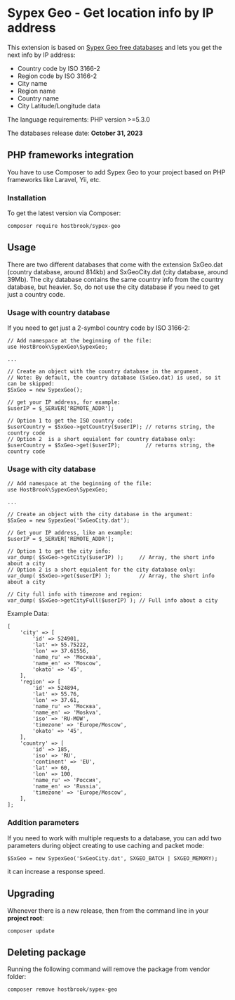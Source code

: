 # Sypex Geo - Get location info by IP address

This extension is based on [Sypex Geo free databases](https://sypexgeo.net/) and lets you get the next info by IP address:

- Country code by ISO 3166-2
- Region code by ISO 3166-2
- City name
- Region name
- Country name
- City Latitude/Longitude data

The language requirements: PHP version >=5.3.0

The databases release date: **October 31, 2023**

## PHP frameworks integration

You have to use Composer to add Sypex Geo to your project based on PHP frameworks like Laravel, Yii, etc.

### Installation

To get the latest version via Composer:

```shell
composer require hostbrook/sypex-geo
```

## Usage

There are two different databases that come with the extension SxGeo.dat (country database, around 814kb) and SxGeoCity.dat (city database, around 39Mb).
The city database contains the same country info from the country database, but heavier. So, do not use the city database if you need to get just a country code.

### Usage with country database

If you need to get just a 2-symbol country code by ISO 3166-2:

```shell
// Add namespace at the beginning of the file:
use HostBrook\SypexGeo\SypexGeo;

...

// Create an object with the country database in the argument.
// Note: By default, the country database (SxGeo.dat) is used, so it can be skipped:
$SxGeo = new SypexGeo();

// get your IP address, for example:
$userIP = $_SERVER['REMOTE_ADDR'];

// Option 1 to get the ISO country code:
$userCountry = $SxGeo->getCountry($userIP); // returns string, the country code
// Option 2  is a short equialent for country database only:
$userCountry = $SxGeo->get($userIP);        // returns string, the country code

```

### Usage with city database

```shell
// Add namespace at the beginning of the file:
use HostBrook\SypexGeo\SypexGeo;

...

// Create an object with the city database in the argument:
$SxGeo = new SypexGeo('SxGeoCity.dat');

// Get your IP address, like an example:
$userIP = $_SERVER['REMOTE_ADDR'];

// Option 1 to get the city info:
var_dump( $SxGeo->getCity($userIP) );     // Array, the short info about a city
// Option 2 is a short equialent for the city database only:
var_dump( $SxGeo->get($userIP) );         // Array, the short info about a city

// City full info with timezone and region:
var_dump( $SxGeo->getCityFull($userIP) ); // Full info about a city

```

Example Data:

```shell
[
    'city' => [
        'id' => 524901,
        'lat' => 55.75222,
        'lon' => 37.61556,
        'name_ru' => 'Москва',
        'name_en' => 'Moscow',
        'okato' => '45',
    ],
    'region' => [
        'id' => 524894,
        'lat' => 55.76,
        'lon' => 37.61,
        'name_ru' => 'Москва',
        'name_en' => 'Moskva',
        'iso' => 'RU-MOW',
        'timezone' => 'Europe/Moscow',
        'okato' => '45',
    ],
    'country' => [
        'id' => 185,
        'iso' => 'RU',
        'continent' => 'EU',
        'lat' => 60,
        'lon' => 100,
        'name_ru' => 'Россия',
        'name_en' => 'Russia',
        'timezone' => 'Europe/Moscow',
    ],
];

```

### Addition parameters

If you need to work with multiple requests to a database, you can add two parameters during object creating to use caching and packet mode:

```shell
$SxGeo = new SypexGeo('SxGeoCity.dat', SXGEO_BATCH | SXGEO_MEMORY);
```

it can increase a response speed.

## Upgrading

Whenever there is a new release, then from the command line in your **project root**:

```shell
composer update
```

## Deleting package

Running the following command will remove the package from vendor folder:

```shell
composer remove hostbrook/sypex-geo
```
